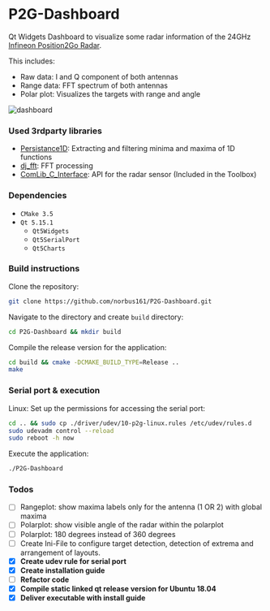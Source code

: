 # P2G-Dashboard

Qt Widgets Dashboard to visualize some radar information of the 24GHz [Infineon Position2Go Radar](https://www.infineon.com/cms/en/product/evaluation-boards/demo-position2go/?redirId=102975). 

This includes: 

- Raw data: I and Q component of both antennas
- Range data: FFT spectrum of both antennas
- Polar plot: Visualizes the targets with range and angle

![dashboard](https://github.com/norbus161/P2G-Dashboard/blob/main/doc/img/dashboard.JPG)

### Used 3rdparty libraries

- [Persistance1D](https://github.com/weinkauf/Persistence1D): Extracting and filtering minima and maxima of 1D functions
- [dj_fft](https://github.com/jdupuy/dj_fft): FFT processing
- [ComLib_C_Interface](https://www.infineon.com/cms/en/tools/landing/infineontoolbox.html?redirId=102781): API for the radar sensor (Included in the Toolbox)

### Dependencies

* `CMake 3.5`
* `Qt 5.15.1`
  * `Qt5Widgets`
  * `Qt5SerialPort`
  * `Qt5Charts`

### Build instructions 

Clone the repository:

```bash
git clone https://github.com/norbus161/P2G-Dashboard.git
```

Navigate to the directory and create `build` directory:

```bash
cd P2G-Dashboard && mkdir build
```

Compile the release version for the application:

```bash
cd build && cmake -DCMAKE_BUILD_TYPE=Release ..
make
```

### Serial port & execution

Linux: Set up the permissions for accessing the serial port:

```bash
cd .. && sudo cp ./driver/udev/10-p2g-linux.rules /etc/udev/rules.d
sudo udevadm control --reload
sudo reboot -h now
```

Execute the application:

```bash
./P2G-Dashboard
```



### Todos

- [ ] Rangeplot: show maxima labels only for the antenna (1 OR 2) with global maxima
- [ ] Polarplot: show visible angle of the radar within the polarplot
- [ ] Polarplot: 180 degrees instead of 360 degrees
- [ ] Create Ini-File to configure target detection, detection of extrema and arrangement of  layouts.
- [x] **Create udev rule for serial port** 
- [x] **Create installation guide**
- [ ] **Refactor code**
- [x] **Compile static linked qt release version for Ubuntu 18.04**
- [x] **Deliver executable with install guide**

